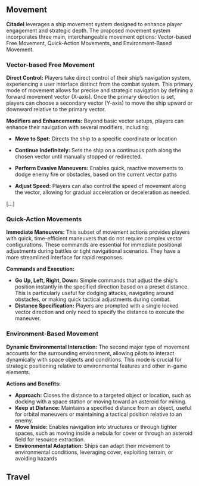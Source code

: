 

## Movement

**Citadel** leverages a ship movement system designed to enhance player engagement and strategic depth. The proposed movement system incorporates three main, interchangeable movement options: Vector-based Free Movement, Quick-Action Movements, and Environment-Based Movement.
### Vector-based Free Movement

**Direct Control:** Players take direct control of their ship’s navigation system, experiencing a user interface distinct from the combat system. This primary mode of movement allows for precise and strategic navigation by defining a forward movement vector (X-axis). Once the primary direction is set, players can choose a secondary vector (Y-axis) to move the ship upward or downward relative to the primary vector.

**Modifiers and Enhancements:** Beyond basic vector setups, players can enhance their navigation with several modifiers, including:

- **Move to Spot:** Directs the ship to a specific coordinate or location

- **Continue Indefinitely:** Sets the ship on a continuous path along the chosen vector until manually stopped or redirected.
  
- **Perform Evasive Maneuvers:** Enables quick, reactive movements to dodge enemy fire or obstacles, based on the current vector paths

- **Adjust Speed:** Players can also control the speed of movement along the vector, allowing for gradual acceleration or deceleration as needed.

[...]

### Quick-Action Movements

**Immediate Maneuvers:** This subset of movement actions provides players with quick, time-efficient maneuvers that do not require complex vector configurations. These commands are essential for immediate positional adjustments during battles or tight navigational scenarios. They have a more streamlined interface for rapid responses.

**Commands and Execution:**

- **Go Up, Left, Right, Down:** Simple commands that adjust the ship's position instantly in the specified direction based on a preset distance. This is particularly useful for dodging attacks, navigating around obstacles, or making quick tactical adjustments during combat.
- **Distance Specification:** Players are prompted with a single locked vector direction and only need to specify the distance to execute the maneuver.

### Environment-Based Movement

**Dynamic Environmental Interaction:** The second major type of movement accounts for the surrounding environment, allowing pilots to interact dynamically with space objects and conditions. This mode is crucial for strategic positioning relative to environmental features and other in-game elements.

**Actions and Benefits:**

- **Approach:** Closes the distance to a targeted object or location, such as docking with a space station or moving toward an asteroid for mining.
- **Keep at Distance:** Maintains a specified distance from an object, useful for orbital maneuvers or maintaining a tactical position relative to an enemy.
- **Move Inside:** Enables navigation into structures or through tighter spaces, such as moving inside a nebula for cover or through an asteroid field for resource extraction.
- **Environmental Adaptation:** Ships can adapt their movement to environmental conditions, leveraging cover, exploiting terrain, or avoiding hazards


## Travel